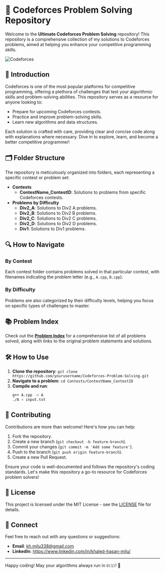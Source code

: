 # 🚀 Codeforces Problem Solving Repository

Welcome to the **Ultimate Codeforces Problem Solving** repository! This repository is a comprehensive collection of my solutions to Codeforces problems, aimed at helping you enhance your competitive programming skills.

![Codeforces](https://codeforces.org/s/69018/images/codeforces-logo-with-telegram.png)

## 🎯 Introduction

Codeforces is one of the most popular platforms for competitive programming, offering a plethora of challenges that test your algorithmic skills and problem-solving abilities. This repository serves as a resource for anyone looking to:

- Prepare for upcoming Codeforces contests.
- Practice and improve problem-solving skills.
- Learn new algorithms and data structures.

Each solution is crafted with care, providing clear and concise code along with explanations where necessary. Dive in to explore, learn, and become a better competitive programmer!

## 🗂️ Folder Structure

The repository is meticulously organized into folders, each representing a specific contest or problem set:

- **Contests**
  - **ContestName_ContestID**: Solutions to problems from specific Codeforces contests.
- **Problems by Difficulty**
  - **Div2_A**: Solutions to Div2 A problems.
  - **Div2_B**: Solutions to Div2 B problems.
  - **Div2_C**: Solutions to Div2 C problems.
  - **Div2_D**: Solutions to Div2 D problems.
  - **Div1**: Solutions to Div1 problems.

## 🔍 How to Navigate

### By Contest
Each contest folder contains problems solved in that particular contest, with filenames indicating the problem letter (e.g., `A.cpp`, `B.cpp`).

### By Difficulty
Problems are also categorized by their difficulty levels, helping you focus on specific types of challenges to master.

## 📚 Problem Index

Check out the **[Problem Index](Problem_Index.md)** for a comprehensive list of all problems solved, along with links to the original problem statements and solutions.

## 🛠️ How to Use

1. **Clone the repository**: `git clone https://github.com/yourusername/Codeforces-Problem-Solving.git`
2. **Navigate to a problem**: `cd Contests/ContestName_ContestID`
3. **Compile and run**: 
    ```sh
    g++ A.cpp -o A
    ./A < input.txt
    ```

## 🌟 Contributing

Contributions are more than welcome! Here's how you can help:

1. Fork the repository.
2. Create a new branch (`git checkout -b feature-branch`).
3. Commit your changes (`git commit -m 'Add some feature'`).
4. Push to the branch (`git push origin feature-branch`).
5. Create a new Pull Request.

Ensure your code is well-documented and follows the repository's coding standards. Let's make this repository a go-to resource for Codeforces problem solvers!

## 📜 License

This project is licensed under the MIT License - see the [LICENSE](LICENSE) file for details.

## 🤝 Connect

Feel free to reach out with any questions or suggestions:

- **Email**: kh.milu338@gmail.com
- **LinkedIn**: https://www.linkedin.com/in/khaled-hasan-milu/

---

Happy coding! May your algorithms always run in `O(1)`! 🚀
